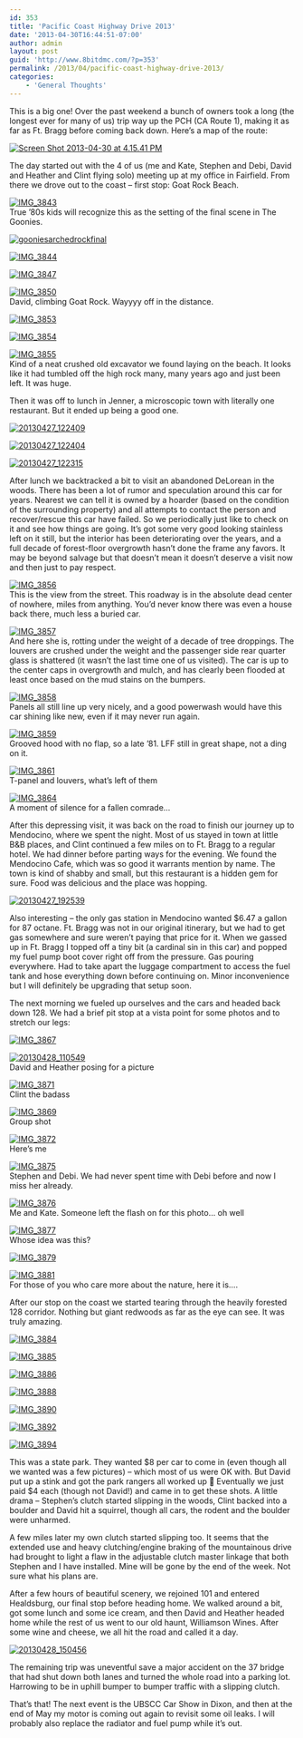 ```yaml
---
id: 353
title: 'Pacific Coast Highway Drive 2013'
date: '2013-04-30T16:44:51-07:00'
author: admin
layout: post
guid: 'http://www.8bitdmc.com/?p=353'
permalink: /2013/04/pacific-coast-highway-drive-2013/
categories:
    - 'General Thoughts'
---
```


This is a big one! Over the past weekend a bunch of owners took a long (the longest ever for many of us) trip way up the PCH (CA Route 1), making it as far as Ft. Bragg before coming back down. Here’s a map of the route:

[![Screen Shot 2013-04-30 at 4.15.41 PM](assets/images/2013/04/Screen-Shot-2013-04-30-at-4.15.41-PM-300x248.png)](assets/images/2013/04/Screen-Shot-2013-04-30-at-4.15.41-PM.png)

The day started out with the 4 of us (me and Kate, Stephen and Debi, David and Heather and Clint flying solo) meeting up at my office in Fairfield. From there we drove out to the coast – first stop: Goat Rock Beach.

[![IMG_3843](assets/images/2013/04/IMG_3843-300x225.jpg)](assets/images/2013/04/IMG_3843.jpg)  
True ’80s kids will recognize this as the setting of the final scene in The Goonies.

[![gooniesarchedrockfinal](assets/images/2013/04/gooniesarchedrockfinal-300x150.jpg)](assets/images/2013/04/gooniesarchedrockfinal.jpg)

[![IMG_3844](assets/images/2013/04/IMG_3844-300x225.jpg)](assets/images/2013/04/IMG_3844.jpg)

[![IMG_3847](assets/images/2013/04/IMG_3847-300x225.jpg)](assets/images/2013/04/IMG_3847.jpg)

[![IMG_3850](assets/images/2013/04/IMG_3850-300x225.jpg)](assets/images/2013/04/IMG_3850.jpg)  
David, climbing Goat Rock. Wayyyy off in the distance.

[![IMG_3853](assets/images/2013/04/IMG_3853-300x225.jpg)](assets/images/2013/04/IMG_3853.jpg)

[![IMG_3854](assets/images/2013/04/IMG_3854-300x225.jpg)](assets/images/2013/04/IMG_3854.jpg)

[![IMG_3855](assets/images/2013/04/IMG_3855-300x225.jpg)](assets/images/2013/04/IMG_3855.jpg)  
Kind of a neat crushed old excavator we found laying on the beach. It looks like it had tumbled off the high rock many, many years ago and just been left. It was huge.

Then it was off to lunch in Jenner, a microscopic town with literally one restaurant. But it ended up being a good one.

[![20130427_122409](assets/images/2013/04/20130427_122409-300x224.jpg)](assets/images/2013/04/20130427_122409.jpg)

[![20130427_122404](assets/images/2013/04/20130427_122404-300x224.jpg)](assets/images/2013/04/20130427_122404.jpg)

[![20130427_122315](assets/images/2013/04/20130427_122315-300x225.jpg)](assets/images/2013/04/20130427_122315.jpg)

After lunch we backtracked a bit to visit an abandoned DeLorean in the woods. There has been a lot of rumor and speculation around this car for years. Nearest we can tell it is owned by a hoarder (based on the condition of the surrounding property) and all attempts to contact the person and recover/rescue this car have failed. So we periodically just like to check on it and see how things are going. It’s got some very good looking stainless left on it still, but the interior has been deteriorating over the years, and a full decade of forest-floor overgrowth hasn’t done the frame any favors. It may be beyond salvage but that doesn’t mean it doesn’t deserve a visit now and then just to pay respect.

[![IMG_3856](assets/images/2013/04/IMG_3856-300x225.jpg)](assets/images/2013/04/IMG_3856.jpg)  
This is the view from the street. This roadway is in the absolute dead center of nowhere, miles from anything. You’d never know there was even a house back there, much less a buried car.

[![IMG_3857](assets/images/2013/04/IMG_3857-300x225.jpg)](assets/images/2013/04/IMG_3857.jpg)  
And here she is, rotting under the weight of a decade of tree droppings. The louvers are crushed under the weight and the passenger side rear quarter glass is shattered (it wasn’t the last time one of us visited). The car is up to the center caps in overgrowth and mulch, and has clearly been flooded at least once based on the mud stains on the bumpers.

[![IMG_3858](assets/images/2013/04/IMG_3858-300x225.jpg)](assets/images/2013/04/IMG_3858.jpg)  
Panels all still line up very nicely, and a good powerwash would have this car shining like new, even if it may never run again.

[![IMG_3859](assets/images/2013/04/IMG_3859-300x225.jpg)](assets/images/2013/04/IMG_3859.jpg)  
Grooved hood with no flap, so a late ’81. LFF still in great shape, not a ding on it.

[![IMG_3861](assets/images/2013/04/IMG_3861-300x225.jpg)](assets/images/2013/04/IMG_3861.jpg)  
T-panel and louvers, what’s left of them

[![IMG_3864](assets/images/2013/04/IMG_3864-300x225.jpg)](assets/images/2013/04/IMG_3864.jpg)  
A moment of silence for a fallen comrade…

After this depressing visit, it was back on the road to finish our journey up to Mendocino, where we spent the night. Most of us stayed in town at little B&amp;B places, and Clint continued a few miles on to Ft. Bragg to a regular hotel. We had dinner before parting ways for the evening. We found the Mendocino Cafe, which was so good it warrants mention by name. The town is kind of shabby and small, but this restaurant is a hidden gem for sure. Food was delicious and the place was hopping.

[![20130427_192539](assets/images/2013/04/20130427_192539-300x225.jpg)](assets/images/2013/04/20130427_192539.jpg)

Also interesting – the only gas station in Mendocino wanted $6.47 a gallon for 87 octane. Ft. Bragg was not in our original itinerary, but we had to get gas somewhere and sure weren’t paying that price for it. When we gassed up in Ft. Bragg I topped off a tiny bit (a cardinal sin in this car) and popped my fuel pump boot cover right off from the pressure. Gas pouring everywhere. Had to take apart the luggage compartment to access the fuel tank and hose everything down before continuing on. Minor inconvenience but I will definitely be upgrading that setup soon.

The next morning we fueled up ourselves and the cars and headed back down 128. We had a brief pit stop at a vista point for some photos and to stretch our legs:

[![IMG_3867](assets/images/2013/04/IMG_3867-300x225.jpg)](assets/images/2013/04/IMG_3867.jpg)

[![20130428_110549](assets/images/2013/04/20130428_110549-300x225.jpg)](assets/images/2013/04/20130428_110549.jpg)  
David and Heather posing for a picture

[![IMG_3871](assets/images/2013/04/IMG_3871-300x225.jpg)](assets/images/2013/04/IMG_3871.jpg)  
Clint the badass

[![IMG_3869](assets/images/2013/04/IMG_3869-300x225.jpg)](assets/images/2013/04/IMG_3869.jpg)  
Group shot

[![IMG_3872](assets/images/2013/04/IMG_3872-300x225.jpg)](assets/images/2013/04/IMG_3872.jpg)  
Here’s me

[![IMG_3875](assets/images/2013/04/IMG_3875-300x225.jpg)](assets/images/2013/04/IMG_3875.jpg)  
Stephen and Debi. We had never spent time with Debi before and now I miss her already.

[![IMG_3876](assets/images/2013/04/IMG_3876-300x225.jpg)](assets/images/2013/04/IMG_3876.jpg)  
Me and Kate. Someone left the flash on for this photo… oh well

[![IMG_3877](assets/images/2013/04/IMG_3877-300x225.jpg)](assets/images/2013/04/IMG_3877.jpg)  
Whose idea was this?

[![IMG_3879](assets/images/2013/04/IMG_3879-300x225.jpg)](assets/images/2013/04/IMG_3879.jpg)

[![IMG_3881](assets/images/2013/04/IMG_3881-300x225.jpg)](assets/images/2013/04/IMG_3881.jpg)  
For those of you who care more about the nature, here it is….

After our stop on the coast we started tearing through the heavily forested 128 corridor. Nothing but giant redwoods as far as the eye can see. It was truly amazing.

[![IMG_3884](assets/images/2013/04/IMG_3884-300x225.jpg)](assets/images/2013/04/IMG_3884.jpg)

[![IMG_3885](assets/images/2013/04/IMG_3885-300x225.jpg)](assets/images/2013/04/IMG_3885.jpg)

[![IMG_3886](assets/images/2013/04/IMG_3886-300x225.jpg)](assets/images/2013/04/IMG_3886.jpg)

[![IMG_3888](assets/images/2013/04/IMG_3888-300x225.jpg)](assets/images/2013/04/IMG_3888.jpg)

[![IMG_3890](assets/images/2013/04/IMG_3890-300x225.jpg)](assets/images/2013/04/IMG_3890.jpg)

[![IMG_3892](assets/images/2013/04/IMG_3892-300x225.jpg)](assets/images/2013/04/IMG_3892.jpg)

[![IMG_3894](assets/images/2013/04/IMG_3894-300x225.jpg)](assets/images/2013/04/IMG_3894.jpg)

This was a state park. They wanted $8 per car to come in (even though all we wanted was a few pictures) – which most of us were OK with. But David put up a stink and got the park rangers all worked up 🙂 Eventually we just paid $4 each (though not David!) and came in to get these shots. A little drama – Stephen’s clutch started slipping in the woods, Clint backed into a boulder and David hit a squirrel, though all cars, the rodent and the boulder were unharmed.

A few miles later my own clutch started slipping too. It seems that the extended use and heavy clutching/engine braking of the mountainous drive had brought to light a flaw in the adjustable clutch master linkage that both Stephen and I have installed. Mine will be gone by the end of the week. Not sure what his plans are.

After a few hours of beautiful scenery, we rejoined 101 and entered Healdsburg, our final stop before heading home. We walked around a bit, got some lunch and some ice cream, and then David and Heather headed home while the rest of us went to our old haunt, Williamson Wines. After some wine and cheese, we all hit the road and called it a day.

[![20130428_150456](assets/images/2013/04/20130428_150456-300x224.jpg)](assets/images/2013/04/20130428_150456.jpg)

The remaining trip was uneventful save a major accident on the 37 bridge that had shut down both lanes and turned the whole road into a parking lot. Harrowing to be in uphill bumper to bumper traffic with a slipping clutch.

That’s that! The next event is the UBSCC Car Show in Dixon, and then at the end of May my motor is coming out again to revisit some oil leaks. I will probably also replace the radiator and fuel pump while it’s out.